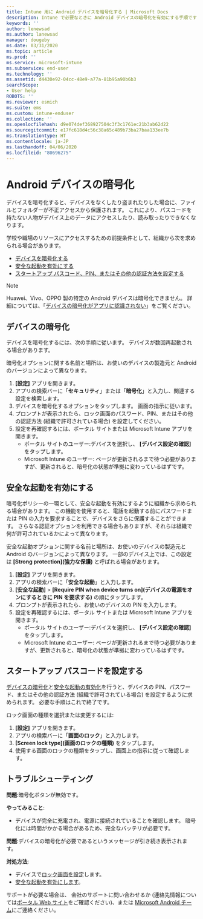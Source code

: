 ```yaml
---
title: Intune 用に Android デバイスを暗号化する | Microsoft Docs
description: Intune で必要なときに Android デバイスの暗号化を有効にする手順です
keywords: ''
author: lenewsad
ms.author: lanewsad
manager: dougeby
ms.date: 03/31/2020
ms.topic: article
ms.prod: ''
ms.service: microsoft-intune
ms.subservice: end-user
ms.technology: ''
ms.assetid: d4430e92-04cc-48e9-a77a-81b95a90b6b3
searchScope:
- User help
ROBOTS: ''
ms.reviewer: esmich
ms.suite: ems
ms.custom: intune-enduser
ms.collection: ''
ms.openlocfilehash: d9e074def368927504c3f3c1761ec21b3ab62d22
ms.sourcegitcommit: e17fc618d4c56c38a65c489b73ba27baa133ee7b
ms.translationtype: HT
ms.contentlocale: ja-JP
ms.lasthandoff: 04/06/2020
ms.locfileid: "80696275"
---
```

# <a name="encrypting-your-android-device"></a>Android デバイスの暗号化

デバイスを暗号化すると、デバイスをなくしたり盗まれたりした場合に、ファイルとフォルダーが不正アクセスから保護されます。 これにより、パスコードを持たない人物がデバイス上のデータにアクセスしたり、読み取ったりできなくなります。 

学校や職場のリソースにアクセスするための前提条件として、組織から次を求められる場合があります。

* [デバイスを暗号化する](#encrypt-device)
* [安全な起動を有効にする](#enable-secure-startup)
* [スタートアップ パスコード、PIN、またはその他の認証方法を設定する](#set-startup-passcode)  

> [!Note]
> Huawei、Vivo、OPPO 製の特定の Android デバイスは暗号化できません。 詳細については、「[デバイスの暗号化がアプリに認識されない](your-device-appears-encrypted-but-cp-says-otherwise-android.md)」をご覧ください。  

## <a name="encrypt-device"></a>デバイスの暗号化

デバイスを暗号化するには、次の手順に従います。 デバイスが数回再起動される場合があります。 

暗号化オプションに関する名前と場所は、お使いのデバイスの製造元と Android のバージョンによって異なります。 

1. **[設定]** アプリを開きます。
2. アプリの検索バーに「**セキュリティ**」または「**暗号化**」と入力し、関連する設定を検索します。
3. デバイスを暗号化するオプションをタップします。 画面の指示に従います。  
4. プロンプトが表示されたら、ロック画面のパスワード、PIN、またはその他の認証方法 (組織で許可されている場合) を設定してください。 
5. 設定を再確認するには、ポータル サイトまたは Microsoft Intune アプリを開きます。
    * ポータル サイトのユーザー:デバイスを選択し、 **[デバイス設定の確認]** をタップします。 
    * Microsoft Intune のユーザー: ページが更新されるまで待つ必要がありますが、更新されると、暗号化の状態が準拠に変わっているはずです。 

## <a name="enable-secure-startup"></a>安全な起動を有効にする

暗号化ポリシーの一環として、安全な起動を有効にするように組織から求められる場合があります。 この機能を使用すると、電話を起動する前にパスワードまたは PIN の入力を要求することで、デバイスをさらに保護することができます。 さらなる認証オプションを利用できる場合もありますが、それらは組織で何が許可されているかによって異なります。 

安全な起動オプションに関する名前と場所は、お使いのデバイスの製造元と Android のバージョンによって異なります。 一部のデバイス上では、この設定は **[Strong protection]\(強力な保護\)** と呼ばれる場合があります。 

1. **[設定]** アプリを開きます。
2. アプリの検索バーに「**安全な起動**」と入力します。
3. **[安全な起動]**  >  **[Require PIN when device turns on]\(デバイスの電源をオンにするときに PIN を要求する\)** の順にタップします。
4. プロンプトが表示されたら、お使いのデバイスの PIN を入力します。   
5. 設定を再確認するには、ポータル サイトまたは Microsoft Intune アプリを開きます。
    * ポータル サイトのユーザー:デバイスを選択し、 **[デバイス設定の確認]** をタップします。 
    * Microsoft Intune のユーザー: ページが更新されるまで待つ必要がありますが、更新されると、暗号化の状態が準拠に変わっているはずです。  


## <a name="set-startup-passcode"></a>スタートアップ パスコードを設定する   
[デバイスの暗号化](#encrypt-device)と[安全な起動の有効化](#enable-secure-startup)を行うと、デバイスの PIN、パスワード、またはその他の認証方法 (組織で許可されている場合) を設定するように求められます。 必要な手順はこれで終了です。 

ロック画面の種類を選択または変更するには:

1. **[設定]** アプリを開きます。
2. アプリの検索バーに「**画面のロック**」と入力します。
3. **[Screen lock type]\(画面のロックの種類\)** をタップします。
4. 使用する画面のロックの種類をタップし、画面上の指示に従って確認します。  

## <a name="troubleshoot"></a>トラブルシューティング    
**問題**:暗号化ボタンが無効です。   

**やってみること**: 
* デバイスが完全に充電され、電源に接続されていることを確認します。 暗号化には時間がかかる場合があるため、完全なバッテリが必要です。   

**問題**:デバイスの暗号化が必要であるというメッセージが引き続き表示されます。  

**対処方法**:
   *  デバイスで[ロック画面を設定](#set-startup-passcode)します。 
   * [安全な起動を有効にします](#enable-secure-startup)。

サポートが必要な場合は、 会社のサポートに問い合わせるか (連絡先情報については[ポータル Web サイト](https://go.microsoft.com/fwlink/?linkid=2010980)をご確認ください)、または <a href="mailto:wintunedroidfbk@microsoft.com?subject=I'm having trouble with encryption on my Android device&body=Describe the issue you're experiencing here.">Microsoft Android チーム</a>にご連絡ください。  
